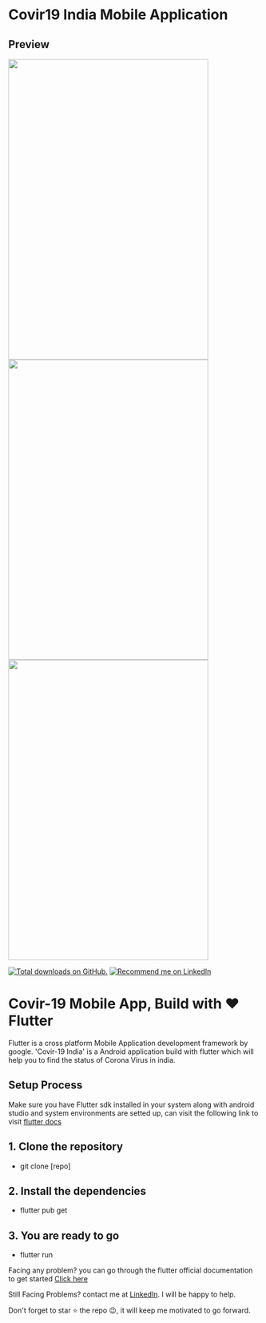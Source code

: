 # Covir19 India Mobile Application

## Preview
<p float="left">
  <img src="https://github.com/sayan2107/Corona_tracker/blob/master/screenshots/Screenshot_2020-04-05-15-54-33-13_f3c897f8659a649c8689541e4eb50ead.jpg" width="400" height="600" />
  <img src="https://github.com/sayan2107/Corona_tracker/blob/master/screenshots/Screenshot_2020-04-05-15-54-45-36_f3c897f8659a649c8689541e4eb50ead.jpg" width="400" height="600"  /> 
  <img src="https://github.com/sayan2107/Corona_tracker/blob/master/screenshots/Screenshot_2020-04-05-16-28-17-74_f3c897f8659a649c8689541e4eb50ead.jpg" width="400" height="600"  />
</p>  

<a href="https://www.linkedin.com/in/sayon-mazumder/">
    <img src="https://img.shields.io/github/stars/sayan2107/music-pro?style=for-the-badge" alt="Total downloads on GitHub." /></a>
<a href="https://www.linkedin.com/in/sayon-mazumder/">
    <img src="https://img.shields.io/badge/Support-Recommed%2FEndorse%20me%20on%20Linkedin-blue?style=for-the-badge&logo=linkedin" alt="Recommend me on LinkedIn" /></a>

# Covir-19 Mobile App, Build with ❤  Flutter
Flutter is a cross platform Mobile Application development framework by google.
'Covir-19 India' is a Android application build with flutter which will help you to find the status of Corona Virus in india. 

## Setup Process
Make sure you have Flutter sdk installed in your system along with android studio and system environments are setted up, can visit the following link to visit <a href="https://flutter.dev/docs">flutter docs</a>
## 1. Clone the repository 
- git clone [repo]
## 2. Install the dependencies
- flutter pub get
## 3. You are ready to go
- flutter run  

Facing any problem? you can go through the flutter official documentation to get started <a href="https://flutter.dev/docs/get-started/install">Click here</a>


Still Facing Problems? contact me at [LinkedIn](https://www.linkedin.com/in/sayaon-mazumder/). I will be happy to help.

Don't forget to star ⭐ the repo 😉, it will keep me motivated to go forward.

